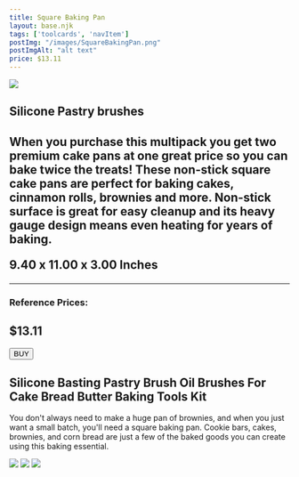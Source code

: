 ```yaml
---
title: Square Baking Pan
layout: base.njk
tags: ['toolcards', 'navItem']
postImg: "/images/SquareBakingPan.png"
postImgAlt: "alt text"
price: $13.11
---
```

<section class="tool_container">
       <img src ="/images/squarepan.jpeg">
      <div class="text">
        <h1>Silicone Pastry brushes<h1>
        <p>When you purchase this multipack you get two premium cake pans at one great price so you can bake twice the treats! These non-stick square cake pans are perfect for baking cakes, cinnamon rolls, brownies and more. Non-stick surface is great for easy cleanup and its heavy gauge design means even heating for years of baking.</p>
        <p>9.40 x 11.00 x 3.00 Inches</p>
        <!-- <p>•Suitable for baking, cooking, BBQ basting.</p> -->
        <!-- <p>•Can be used repeatedly.</p> -->
        <!-- <p>•Easy-to-clean and good temperature resistance.</p> -->
        <hr />
        <!--  need add colors in the checked css-->
        <span class="fa fa-star checked"></span>
        <span class="fa fa-star checked"></span>
        <span class="fa fa-star checked"></span>
        <span class="fa fa-star"></span>
        <span class="fa fa-star"></span>
       <h3>Reference Prices: <h2>$13.11</h2> </h3> 
        <form method="get" action="https://www.walmart.com/ip/Wilton-Perfect-Results-Premium-Non-Stick-Bakeware-8-Inch-Square-Cake-Pans-Multipack-of-2/352455329?irgwc=1&sourceid=imp_ST73ISS1%3AxyIR-B2Vz2IbyxVUkDzqT1tW3DCW"><button type ="submit">BUY</button></form>
      </div>
        </section>
    <!-- content-->
    <div class="toolbody">
        <div class="bodycontext">
         <h2>Silicone Basting Pastry Brush Oil Brushes For Cake Bread Butter Baking Tools Kit</h2>
         <p>You don't always need to make a huge pan of brownies, and when you just want a small batch, you'll need a square baking pan. Cookie bars, cakes, brownies, and corn bread are just a few of the baked goods you can create using this baking essential.</p>
        </div>
        <div class="bodyimg">
         <img src ="https://place-hold.it/400x400.jpg">
          <img src ="https://place-hold.it/400x400.jpg"> 
          <img src ="https://place-hold.it/400x400.jpg"> 
        </div>
      </div>



